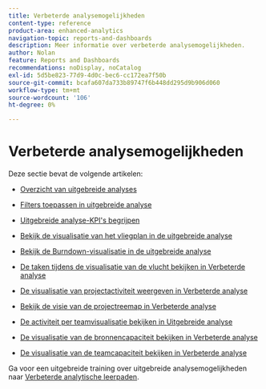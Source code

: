 ```yaml
---
title: Verbeterde analysemogelijkheden
content-type: reference
product-area: enhanced-analytics
navigation-topic: reports-and-dashboards
description: Meer informatie over verbeterde analysemogelijkheden.
author: Nolan
feature: Reports and Dashboards
recommendations: noDisplay, noCatalog
exl-id: 5d5be823-77d9-4d0c-bec6-cc172ea7f50b
source-git-commit: bcafa607da733b89747f6b448dd295d9b906d060
workflow-type: tm+mt
source-wordcount: '106'
ht-degree: 0%

---
```


# Verbeterde analysemogelijkheden

Deze sectie bevat de volgende artikelen:

* [Overzicht van uitgebreide analyses](../enhanced-analytics/enhanced-analytics-overview.md)
* [Filters toepassen in uitgebreide analyse](../enhanced-analytics/use-enhanced-analytics-filters.md)
* [Uitgebreide analyse-KPI&#39;s begrijpen](../enhanced-analytics/understand-enhanced-analytics-kpis.md)
* [Bekijk de visualisatie van het vliegplan in de uitgebreide analyse](../enhanced-analytics/flight-plan-overview.md)
* [Bekijk de Burndown-visualisatie in de uitgebreide analyse](../enhanced-analytics/burndown-overview.md)
* [De taken tijdens de visualisatie van de vlucht bekijken in Verbeterde analyse](../enhanced-analytics/tasks-in-flight-overview.md)
* [De visualisatie van projectactiviteit weergeven in Verbeterde analyse](../enhanced-analytics/project-activity-overview.md)
* [Bekijk de visie van de projectreemap in Verbeterde analyse](../enhanced-analytics/project-treemap-overview.md)
* [De activiteit per teamvisualisatie bekijken in Uitgebreide analyse](../enhanced-analytics/activity-by-team-overview.md)
* [De visualisatie van de bronnencapaciteit bekijken in Verbeterde analyse](../enhanced-analytics/resource-capacity-overview.md)
* [De visualisatie van de teamcapaciteit bekijken in Verbeterde analyse](../enhanced-analytics/team-capacity-overview.md)
  <!--* [View Enhanced analytics visualizations by duration](../enhanced-analytics/view-enhanced-analytics-charts-duration.md)-->

  <!--
  <li data-mc-conditions="QuicksilverOrClassic.Draft mode"><a href="../enhanced-analytics/trend-views-overview.md" class="MCXref xref" xrefformat="{para}">Trend views overview</a> </li>
  -->

Ga voor een uitgebreide training over uitgebreide analysemogelijkheden naar [Verbeterde analytische leerpaden](https://one.workfront.com/s/enhanced-analytics-program).
